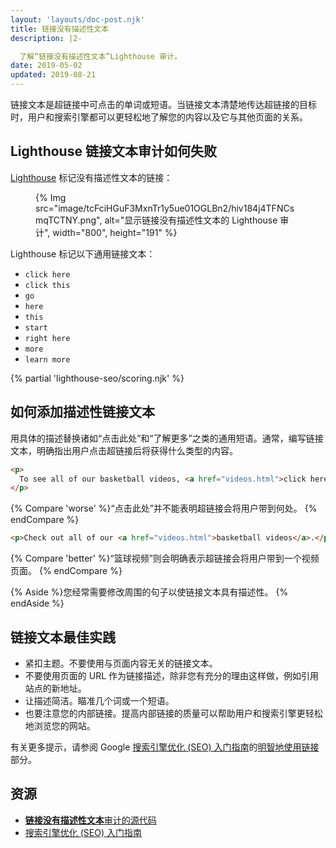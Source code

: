 ```yaml
---
layout: 'layouts/doc-post.njk'
title: 链接没有描述性文本
description: |2-

  了解“链接没有描述性文本”Lighthouse 审计。
date: 2019-05-02
updated: 2019-08-21
---
```


链接文本是超链接中可点击的单词或短语。当链接文本清楚地传达超链接的目标时，用户和搜索引擎都可以更轻松地了解您的内容以及它与其他页面的关系。

## Lighthouse 链接文本审计如何失败

[Lighthouse](https://developers.google.com/web/tools/lighthouse/) 标记没有描述性文本的链接：

<figure>{% Img src="image/tcFciHGuF3MxnTr1y5ue01OGLBn2/hiv184j4TFNCsmqTCTNY.png", alt="显示链接没有描述性文本的 Lighthouse 审计", width="800", height="191" %}</figure>

Lighthouse 标记以下通用链接文本：

- `click here`
- `click this`
- `go`
- `here`
- `this`
- `start`
- `right here`
- `more`
- `learn more`

{% partial 'lighthouse-seo/scoring.njk' %}

## 如何添加描述性链接文本

用具体的描述替换诸如“点击此处”和“了解更多”之类的通用短语。通常，编写链接文本，明确指出用户点击超链接后将获得什么类型的内容。

```html
<p>
  To see all of our basketball videos, <a href="videos.html">click here</a>.
</p>
```

{% Compare 'worse' %}“点击此处”并不能表明超链接会将用户带到何处。 {% endCompare %}

```html
<p>Check out all of our <a href="videos.html">basketball videos</a>.</p>
```

{% Compare 'better' %}“篮球视频”则会明确表示超链接会将用户带到一个视频页面。 {% endCompare %}

{% Aside %}您经常需要修改周围的句子以使链接文本具有描述性。 {% endAside %}

## 链接文本最佳实践

- 紧扣主题。不要使用与页面内容无关的链接文本。
- 不要使用页面的 URL 作为链接描述，除非您有充分的理由这样做，例如引用站点的新地址。
- 让描述简洁。瞄准几个词或一个短语。
- 也要注意您的内部链接。提高内部链接的质量可以帮助用户和搜索引擎更轻松地浏览您的网站。

有关更多提示，请参阅 Google [搜索引擎优化 (SEO) 入门指南](https://support.google.com/webmasters/answer/7451184#uselinkswisely)的[明智地使用链接](https://support.google.com/webmasters/answer/7451184)部分。

## 资源

- [**链接没有描述性文本**审计的源代码](https://github.com/GoogleChrome/lighthouse/blob/master/lighthouse-core/audits/seo/link-text.js)
- [搜索引擎优化 (SEO) 入门指南](https://support.google.com/webmasters/answer/7451184)
